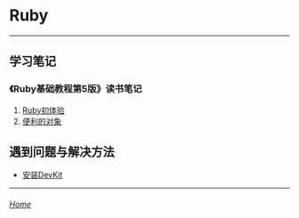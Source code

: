 Ruby
========================

*** *** ***

## 学习笔记

### 《Ruby基础教程第5版》读书笔记

1. [Ruby初体验](./Notes/RubyProgramming5th/ch01)
2. [便利的对象](./Notes/RubyProgramming5th/ch02)


## 遇到问题与解决方法

+ [安装DevKit](./InstallAfter2.4Windows)


*** *** ***
###### [Home](../../index)
